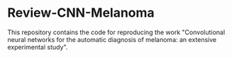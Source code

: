 # Review-CNN-Melanoma
This repository contains the code for reproducing the work "Convolutional neural networks for the automatic diagnosis of melanoma: an extensive experimental study".

